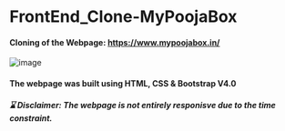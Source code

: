 # FrontEnd_Clone-MyPoojaBox
#### Cloning of the Webpage: https://www.mypoojabox.in/
![image](https://user-images.githubusercontent.com/92979885/168516535-9cda2749-a8aa-48bb-80e9-d712c7253af7.png)

#### The webpage was built using HTML, CSS & Bootstrap V4.0
##### ⌛ Disclaimer: The webpage is not entirely responisve due to the time constraint.
